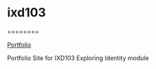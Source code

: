 # ixd103
========

[Portfolio](https://laurafoy.github.io/ixd101/index.html)

Portfolio Site for IXD103 Exploring Identity module
